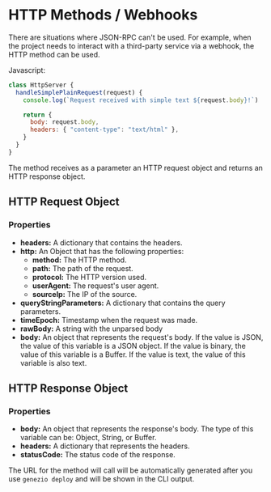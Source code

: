 # HTTP Methods / Webhooks

There are situations where JSON-RPC can't be used. For example, when the project needs to interact with a third-party service via a webhook, the HTTP method can be used.

Javascript:

```javascript
class HttpServer {
  handleSimplePlainRequest(request) {
    console.log(`Request received with simple text ${request.body}!`)

    return {
      body: request.body,
      headers: { "content-type": "text/html" },
    }
  }
}
```

The method receives as a parameter an HTTP request object and returns an HTTP response object.

## HTTP Request Object

### Properties

* **headers:** A dictionary that contains the headers.
* **http:** An Object that has the following properties:
  * **method:** The HTTP method.
  * **path:** The path of the request.
  * **protocol:** The HTTP version used.
  * **userAgent:** The request's user agent.
  * **sourceIp:** The IP of the source.
* **queryStringParameters:** A dictionary that contains the query parameters.
* **timeEpoch:** Timestamp when the request was made.
* **rawBody:** A string with the unparsed body
* **body:** An object that represents the request's body. If the value is JSON, the value of this variable is a JSON object. If the value is binary, the value of this variable is a Buffer. If the value is text, the value of this variable is also text.&#x20;

## HTTP Response Object

### Properties

* **body:** An object that represents the response's body. The type of this variable can be: Object, String, or Buffer.
* **headers:** A dictionary that represents the headers.
* **statusCode:** The status code of the response.

The URL for the method will call will be automatically generated after you use `genezio deploy` and will be shown in the CLI output.
